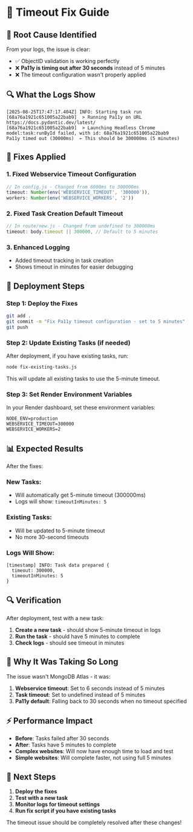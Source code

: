 # 🔧 Timeout Fix Guide

## **🎯 Root Cause Identified**

From your logs, the issue is clear:
- ✅ ObjectID validation is working perfectly
- ❌ **Pa11y is timing out after 30 seconds** instead of 5 minutes
- ❌ The timeout configuration wasn't properly applied

## **🔍 What the Logs Show**

```
[2025-08-25T17:47:17.404Z] INFO: Starting task run
[68a76a1921c651005a22bab9]  > Running Pa11y on URL https://docs.pydantic.dev/latest/
[68a76a1921c651005a22bab9]  > Launching Headless Chrome
model:task:runById failed, with id: 68a76a1921c651005a22bab9
Pa11y timed out (30000ms)  ← This should be 300000ms (5 minutes)
```

## **🔧 Fixes Applied**

### **1. Fixed Webservice Timeout Configuration**
```javascript
// In config.js - Changed from 6000ms to 300000ms
timeout: Number(env('WEBSERVICE_TIMEOUT', '300000')),
workers: Number(env('WEBSERVICE_WORKERS', '2'))
```

### **2. Fixed Task Creation Default Timeout**
```javascript
// In route/new.js - Changed from undefined to 300000ms
timeout: body.timeout || 300000, // Default to 5 minutes
```

### **3. Enhanced Logging**
- Added timeout tracking in task creation
- Shows timeout in minutes for easier debugging

## **🚀 Deployment Steps**

### **Step 1: Deploy the Fixes**
```bash
git add .
git commit -m "Fix Pa11y timeout configuration - set to 5 minutes"
git push
```

### **Step 2: Update Existing Tasks (if needed)**
After deployment, if you have existing tasks, run:
```bash
node fix-existing-tasks.js
```

This will update all existing tasks to use the 5-minute timeout.

### **Step 3: Set Render Environment Variables**
In your Render dashboard, set these environment variables:
```
NODE_ENV=production
WEBSERVICE_TIMEOUT=300000
WEBSERVICE_WORKERS=2
```

## **📊 Expected Results**

After the fixes:

### **New Tasks:**
- Will automatically get 5-minute timeout (300000ms)
- Logs will show: `timeoutInMinutes: 5`

### **Existing Tasks:**
- Will be updated to 5-minute timeout
- No more 30-second timeouts

### **Logs Will Show:**
```
[timestamp] INFO: Task data prepared {
  timeout: 300000,
  timeoutInMinutes: 5
}
```

## **🔍 Verification**

After deployment, test with a new task:

1. **Create a new task** - should show 5-minute timeout in logs
2. **Run the task** - should have 5 minutes to complete
3. **Check logs** - should see timeout in minutes

## **🐛 Why It Was Taking So Long**

The issue wasn't MongoDB Atlas - it was:

1. **Webservice timeout**: Set to 6 seconds instead of 5 minutes
2. **Task timeout**: Set to undefined instead of 5 minutes
3. **Pa11y default**: Falling back to 30 seconds when no timeout specified

## **⚡ Performance Impact**

- **Before**: Tasks failed after 30 seconds
- **After**: Tasks have 5 minutes to complete
- **Complex websites**: Will now have enough time to load and test
- **Simple websites**: Will complete faster, not using full 5 minutes

## **🔄 Next Steps**

1. **Deploy the fixes**
2. **Test with a new task**
3. **Monitor logs for timeout settings**
4. **Run fix script if you have existing tasks**

The timeout issue should be completely resolved after these changes!
